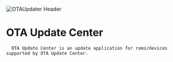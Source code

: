 ![OTAUpdater Header](http://sensation-devs.org/banner/bannerotaupdate.png)



OTA Update Center
==========

      OTA Update Center is an update application for roms/devices supported by OTA Update Center.